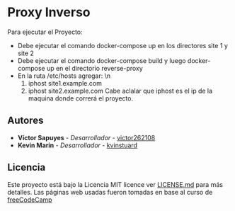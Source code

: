 # Proxy Inverso
Para ejecutar el Proyecto:
- Debe ejecutar el comando docker-compose up en los directores site 1 y site 2
- Debe ejecutar el comando docker-compose build y luego docker-compose up en el directorio reverse-proxy
- En la ruta /etc/hosts agregar: \n
  1. iphost site1.example.com
  2. iphost site2.example.com
Cabe aclalar que iphost es el ip de la maquina donde correrá el proyecto.

## Autores
* **Víctor Sapuyes** - *Desarrollador* - [victor262108](https://github.com/victor262108)
* **Kevin Marin** - *Desarrollador* - [kvinstuard](https://github.com/kvinstuard)

## Licencia
Este proyecto está bajo la Licencia MIT licence ver [LICENSE.md](LICENSE.md) para más detalles. 
Las páginas web usadas fueron tomadas en base al curso de [freeCodeCamp](https://www.freecodecamp.org/)
